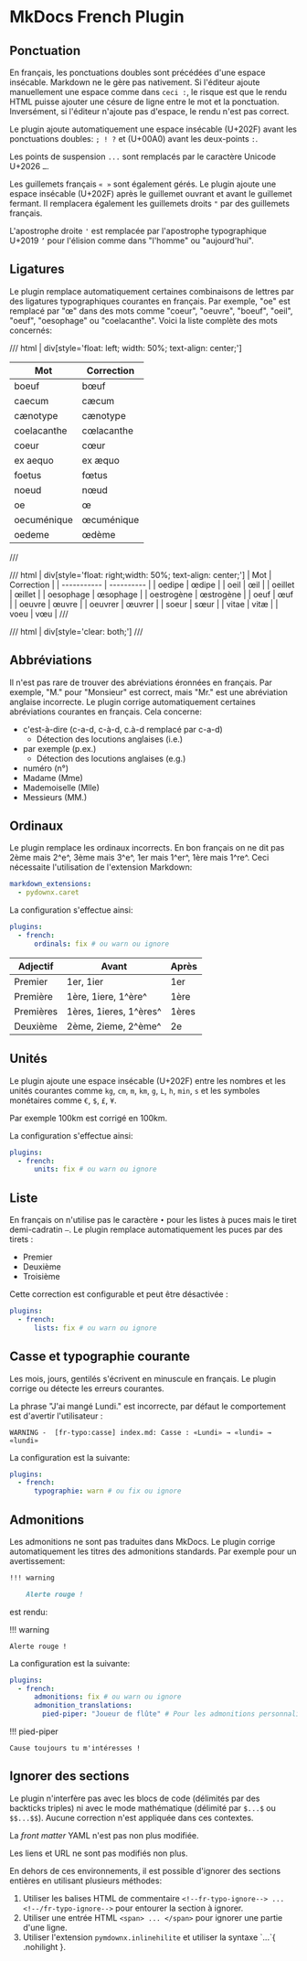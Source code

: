 # MkDocs French Plugin

## Ponctuation

En français, les ponctuations doubles sont précédées d'une espace insécable. Markdown ne le gère pas nativement. Si l'éditeur ajoute manuellement une espace comme dans `ceci :`, le risque est que le rendu HTML puisse ajouter une césure de ligne entre le mot et la ponctuation. Inversément, si l'éditeur n'ajoute pas d'espace, le rendu n'est pas correct.

Le plugin ajoute automatiquement une espace insécable (U+202F) avant les ponctuations doubles: `; ! ?` et (U+00A0) avant les deux-points `:`.

Les points de suspension `...` sont remplacés par le caractère Unicode U+2026 `…`.

Les guillemets français `« »` sont également gérés. Le plugin ajoute une espace insécable (U+202F) après le guillemet ouvrant et avant le guillemet fermant. Il remplacera également les guillemets droits `"` par des guillemets français.

L'apostrophe droite `'` est remplacée par l'apostrophe typographique U+2019 `’` pour l'élision comme dans "l'homme" ou "aujourd'hui".


## Ligatures

Le plugin remplace automatiquement certaines combinaisons de lettres par des ligatures typographiques courantes en français. Par exemple, "oe" est remplacé par "œ" dans des mots comme "coeur", "oeuvre", "boeuf", "oeil", "oeuf", "oesophage" ou "coelacanthe". Voici la liste complète des mots concernés:

/// html | div[style='float: left; width: 50%; text-align: center;']


| Mot         | Correction |
| ----------- | ---------- |
| <!--fr-typo-ignore-->boeuf<!--/fr-typo-ignore-->       | bœuf       |
| <!--fr-typo-ignore-->caecum<!--/fr-typo-ignore-->      | cæcum      |
| <!--fr-typo-ignore-->cænotype<!--/fr-typo-ignore-->    | cænotype   |
| <!--fr-typo-ignore-->coelacanthe<!--/fr-typo-ignore--> | cœlacanthe |
| <!--fr-typo-ignore-->coeur<!--/fr-typo-ignore-->       | cœur       |
| <!--fr-typo-ignore-->ex aequo<!--/fr-typo-ignore-->    | ex æquo    |
| <!--fr-typo-ignore-->foetus<!--/fr-typo-ignore-->      | fœtus      |
| <!--fr-typo-ignore-->noeud<!--/fr-typo-ignore-->       | nœud       |
| <!--fr-typo-ignore-->oe<!--/fr-typo-ignore-->          | œ          |
| <!--fr-typo-ignore-->oecuménique<!--/fr-typo-ignore--> | œcuménique |
| <!--fr-typo-ignore-->oedeme<!--/fr-typo-ignore-->      | œdème      |


///

/// html | div[style='float: right;width: 50%; text-align: center;']
| Mot         | Correction |
| ----------- | ---------- |
| <!--fr-typo-ignore-->oedipe<!--/fr-typo-ignore-->      | œdipe      |
| <!--fr-typo-ignore-->oeil<!--/fr-typo-ignore-->        | œil        |
| <!--fr-typo-ignore-->oeillet<!--/fr-typo-ignore-->     | œillet     |
| <!--fr-typo-ignore-->oesophage<!--/fr-typo-ignore-->   | œsophage   |
| <!--fr-typo-ignore-->oestrogène<!--/fr-typo-ignore-->  | œstrogène  |
| <!--fr-typo-ignore-->oeuf<!--/fr-typo-ignore-->        | œuf        |
| <!--fr-typo-ignore-->oeuvre<!--/fr-typo-ignore-->      | œuvre      |
| <!--fr-typo-ignore-->oeuvrer<!--/fr-typo-ignore-->     | œuvrer     |
| <!--fr-typo-ignore-->soeur<!--/fr-typo-ignore-->       | sœur       |
| <!--fr-typo-ignore-->vitae<!--/fr-typo-ignore-->       | vitæ       |
| <!--fr-typo-ignore-->voeu<!--/fr-typo-ignore-->        | vœu        |
///

/// html | div[style='clear: both;']
///

## Abbréviations

Il n'est pas rare de trouver des abréviations éronnées en français. Par exemple, "M." pour "Monsieur" est correct, mais "Mr." est une abréviation anglaise incorrecte. Le plugin corrige automatiquement certaines abréviations courantes en français. Cela concerne:

- c'est-à-dire (<!--fr-typo-ignore-->c-a-d, c-à-d, c.à-d<!--/fr-typo-ignore--> remplacé par c-a-d)
  - Détection des locutions anglaises (i.e.)
- par exemple (p.ex.)
  - Détection des locutions anglaises (e.g.)
- numéro (n°)
- Madame (Mme)
- Mademoiselle (Mlle)
- Messieurs (MM.)

## Ordinaux

Le plugin remplace les ordinaux incorrects. En bon français on ne dit pas <span>2ème</span> mais 2^e^, <span>3ème</span> mais 3^e^, <span>1er</span> mais 1^er^, <span>1ère</span> mais 1^re^. Ceci nécessaite l'utilisation de l'extension Markdown:

```yaml
markdown_extensions:
  - pydownx.caret
```

La configuration s'effectue ainsi:

```yaml
plugins:
  - french:
      ordinals: fix # ou warn ou ignore
```

| Adjectif | Avant | Après |
| -------- | ----- | ----- |
| Premier  | <span>1er, 1ier</span>   | 1er |
| Première | <span>1ère, 1iere, 1^ère^</span> | 1ère |
| Premières | <span>1ères, 1ieres, 1^ères^</span> | 1ères |
| Deuxième | <span>2ème, 2ieme, 2^ème^</span> | 2e |

## Unités

Le plugin ajoute une espace insécable (U+202F) entre les nombres et les unités courantes comme `kg`, `cm`, `m`, `km`, `g`, `L`, `h`, `min`, `s` et les symboles monétaires comme `€`, `$`, `£`, `¥`.

Par exemple <span>100km</span> est corrigé en 100km.

La configuration s'effectue ainsi:

```yaml
plugins:
  - french:
      units: fix # ou warn ou ignore
```

## Liste

En français on n'utilise pas le caractère `•` pour les listes à puces mais le tiret demi-cadratin `–`. Le plugin remplace automatiquement les puces par des tirets :

- Premier
- Deuxième
- Troisième

Cette correction est configurable et peut être désactivée :

```yaml
plugins:
  - french:
      lists: fix # ou warn ou ignore
```

## Casse et typographie courante

Les mois, jours, gentilés s'écrivent en minuscule en français. Le plugin corrige ou détecte les erreurs courantes.

La phrase "J'ai mangé Lundi." est incorrecte, par défaut le comportement est d'avertir l'utilisateur :

```text
WARNING -  [fr-typo:casse] index.md: Casse : «Lundi» → «lundi» → «lundi»
```

La configuration est la suivante:

```yaml
plugins:
  - french:
      typographie: warn # ou fix ou ignore
```

## Admonitions

Les admonitions ne sont pas traduites dans MkDocs. Le plugin corrige automatiquement les titres des admonitions standards. Par exemple pour un avertissement:

```markdown
!!! warning

    Alerte rouge !
```

est rendu:

!!! warning

    Alerte rouge !

La configuration est la suivante:

```yaml
plugins:
  - french:
      admonitions: fix # ou warn ou ignore
      admonition_translations:
        pied-piper: "Joueur de flûte" # Pour les admonitions personnalisées
```

!!! pied-piper

    Cause toujours tu m'intéresses !

## Ignorer des sections

Le plugin n'interfère pas avec les blocs de code (délimités par des backticks triples) ni avec le mode mathématique (délimité par `$...$` ou `$$...$$`). Aucune correction n'est appliquée dans ces contextes.

La *front matter* YAML n'est pas non plus modifiée.

Les liens et URL ne sont pas modifiés non plus.

En dehors de ces environnements, il est possible d'ignorer des sections entières en utilisant plusieurs méthodes:

1. Utiliser les balises HTML de commentaire `<!--fr-typo-ignore--> ... <!--/fr-typo-ignore-->` pour entourer la section à ignorer.
2. Utiliser une entrée HTML `<span> ... </span>` pour ignorer une partie d'une ligne.
3. Utiliser l'extension `pymdownx.inlinehilite` et utiliser la syntaxe \`...\`{ .nohilight }.

